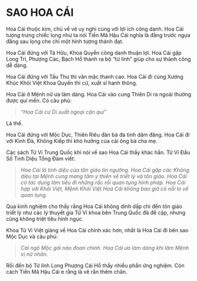 # SAO HOA CÁI

Hoa Cái thuộc kim, chủ về vẻ uy nghi cùng với lợi ích công danh. Hoa Cái tượng trưng chiếc lọng như ta nói Tiền Mã Hậu Cái nghĩa là đằng trước ngựa đằng sau lọng che chỉ một hình tượng thành đạt.

Hoa Cái đứng với Tả Hữu, Khoa Quyền công danh thuận lợi. Hoa Cái gặp Long Trì, Phượng Các, Bạch Hổ thành ra bộ “tứ linh” giúp cho sự thành công dễ dàng.

Hoa Cái đứng với Tấu Thư thì văn mặc thanh cao. Hoa Cái đi cùng Xương Khúc Khôi Việt Khoa Quyền thi cử, xuất sĩ hanh thông.

Hoa Cái ở Mệnh nữ ưa làm dáng. Hoa Cái vào cung Thiên Di ra ngoài thường được quí mến. Có câu phú: 

> *“Hoa Cái cư Di xuất ngoại cận quí”*

Là thế.

Hoa Cái đứng với Mộc Dục, Thiên Riêu đàn bà đa tình dâm đãng. Hoa Cái đi với Kình Đà, Không Kiếp thì khó hưởng của cải ông bà cha mẹ.

Các sách Tử Vi Trung Quốc khi nói về sao Hoa Cái thấy khác hẳn. Tử Vi Đẩu Số Tinh Diệu Tổng Đàm viết: 

> *Hoa Cái là tinh diệu của tôn giáo tín ngưỡng. Hoa Cái gặp các Không diệu tại Mệnh cung mang tâm ý thiên về triết lý và tôn giáo. Hoa Cái có tác dụng làm tiêu đi những rắc rối quan tụng hình pháp. Hoa Cái hợp với Khôi Việt, Mệnh Khôi Việt Hoa Cái không bao giờ có nỗi lo về quan tụng.*

Qua kinh nghiệm cho thấy rằng Hoa Cái không dính dấp chi đến tôn giáo triết lý như các lý thuyết gia Tử Vi khoa bên Trung Quốc đã đề cập, nhưng cũng không triệt tiêu hình ngục.

Khoa Tử Vi Việt giảng về Hoa Cái chính xác hơn, nhất là Hoa Cái đi bên sao Mộc Dục và câu phú: 

> *Cái ngộ Mộc gái nào đoan chính. Hoa Cái ưa làm dáng khi lâm Mệnh vị nữ nhân.*

Rồi đến bộ Tứ linh Long Phượng Cái Hổ thấy nhiều phần ứng nghiệm. Còn cách Tiền Mã Hậu Cái e rằng là vẽ rắn thêm chân.